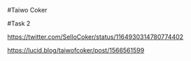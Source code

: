#Taiwo Coker

#Task 2

https://twitter.com/SelloCoker/status/1164930314780774402

https://lucid.blog/taiwofcoker/post/1566561599
